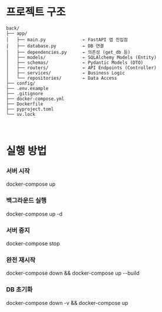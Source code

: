 # 프로젝트 구조
```
back/
├── app/
│   ├── main.py              ← FastAPI 앱 진입점
│   ├── database.py          ← DB 연결
│   ├── dependencies.py      ← 의존성 (get_db 등)
│   ├── models/              ← SQLAlchemy Models (Entity)
│   ├── schemas/             ← Pydantic Models (DTO)
│   ├── routers/             ← API Endpoints (Controller)
│   ├── services/            ← Business Logic
│   └── repositories/        ← Data Access
├── config/
├── .env.example
├── .gitignore
├── docker-compose.yml
├── Dockerfile
├── pyproject.toml
└── uv.lock
```
<br>

# 실행 방법
### 서버 시작
docker-compose up

### 백그라운드 실행
docker-compose up -d

### 서버 중지
docker-compose stop

### 완전 재시작
docker-compose down && docker-compose up --build

### DB 초기화
docker-compose down -v && docker-compose up
